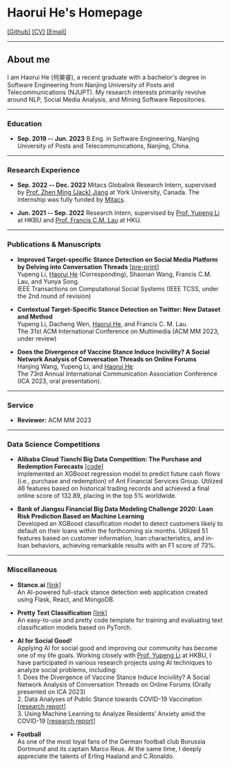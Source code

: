 # **Haorui He's Homepage**

[[Github]](https://github.com/HarryHe11) [[CV]](assets/CV_Haorui_He.pdf) [[Email]](hehaorui11[at]gmail[dot].com)

---
## **About me**

I am Haorui He (何昊睿), a recent graduate with a bachelor's degree in Software Engineering from Nanjing University of Posts and Telecommunications (NJUPT). My research interests primarily revolve around NLP, Social Media Analysis, and Mining Software Repositories.

---
### **Education**

+ **Sep. 2019 -- Jun. 2023** B.Eng. in Software Engineering, Nanjing University of Posts and Telecommunications, Nanjing, China.
  
---
### **Research Experience**

+ **Sep. 2022 -- Dec. 2022** Mitacs Globalink Research Intern, supervised by [Prof. Zhen Ming (Jack) Jiang](http://www.cse.yorku.ca/~zmjiang/) at York University, Canada. The internship was fully funded by [Mitacs](https://www.mitacs.ca/).

+ **Jun. 2021 -- Sep. 2022** Research Intern, supervised by [Prof. Yupeng Li](http://jour.hkbu.edu.hk/faculty-member/dr-li-yupeng/) at HKBU and [Prof. Francis C.M. Lau](https://i.cs.hku.hk/~fcmlau/) at HKU.

---

### **Publications & Manuscripts**

+ **Improved Target-specific Stance Detection on Social Media Platform by Delving into Conversation Threads** [[pre-print]](https://arxiv.org/abs/2211.03061)
<br>Yupeng Li, <u>Haorui He</u> (Corresponding), Shaonan Wang, Francis C.M. Lau, and Yunya Song.
<br>IEEE Transactions on Computational Social Systems (IEEE TCSS, under the 2nd round of revision)

+ **Contextual Target-Specific Stance Detection on Twitter: New Dataset and Method**
<br>Yupeng Li, Dacheng Wen, <u>Haorui He</u>, and Francis C. M. Lau.
<br>The 31st ACM International Conference on Multimedia (ACM MM 2023, under review)

+ **Does the Divergence of Vaccine Stance Induce Incivility? A Social Network Analysis of Conversation Threads on Online Forums**
<br>Hanjing Wang, Yupeng Li, and <u>Haorui He</u>.
<br>The 73rd Annual International Communication Association Conference (ICA 2023, oral presentation).

---

### **Service**

+ **Reviewer:** ACM MM 2023

---
### **Data Science Competitions**

+ **Alibaba Cloud Tianchi Big Data Competition: The Purchase and Redemption Forecasts** [[code]](https://github.com/HarryHe11/Tianchi-PRF)
<br>Implemented an XGBoost regression model to predict future cash flows (i.e., purchase and redemption) of Ant Financial Services Group. Utilized 46 features based on historical trading records and achieved a final online score of 132.89, placing in the top 5% worldwide.

+ **Bank of Jiangsu Financial Big Data Modeling Challenge 2020: Loan Risk Prediction Based on Machine Learning** 
<br>Developed an XGBoost classification model to detect customers likely to default on their loans within the forthcoming six months. Utilized 51 features based on customer information, loan characteristics, and in-loan behaviors, achieving remarkable results with an F1 score of 73%.

---

### **Miscellaneous**
+ **Stance.ai** [[link]](https://github.com/HarryHe11/Stance.ai)
<br>An AI-powered full-stack stance detection web application created using Flask, React, and MongoDB.

+ **Pretty Text Classification** [[link]](https://github.com/HarryHe11/Pretty-Pytorch-Text-Classification)
<br>An easy-to-use and pretty code template for training and evaluating text classification models based on PyTorch.

+ **AI for Social Good!**
<br>Applying AI for social good and improving our community has become one of my life goals. Working closely with [Prof. Yupeng Li](http://jour.hkbu.edu.hk/faculty-member/dr-li-yupeng/) at HKBU, I have participated in various research projects using AI techniques to analyze social problems, including:
<br>1. Does the Divergence of Vaccine Stance Induce Incivility? A Social Network Analysis of Conversation Threads on Online Forums (Orally presented on ICA 2023)
<br>2. Data Analyses of Public Stance towards COVID-19 Vaccination [[research report]](https://research.hkbu.edu.hk/f/page/20480/21996/(EN)OVH_Report_No.14_V2.pdf)
<br>3. Using Machine Learning to Analyze Residents’ Anxiety amid the COVID-19 [[research report]](https://research.hkbu.edu.hk/f/page/20923/23009/Anxiety_Report_Eng_Final.pdf)

+ **Football**
 <br>As one of the most loyal fans of the German football club Borussia Dortmund and its captain Marco Reus. At the same time, I deeply appreciate the talents of Erling Haaland and C.Ronaldo. 
 
